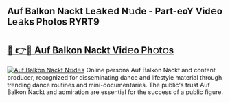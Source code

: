 ## Auf Balkon Nackt Le𝚊k𝚎d N𝚞𝚍e - Part-eoY Vid𝚎o Le𝚊ks Photos RYRT9

# <h2><a href="http://fb252a.evod.top/?m=Auf+Balkon+Nackt">🔗 👉🔴 Auf Balkon Nackt Vid𝚎o Ph𝚘t𝚘s</a></h2>

[![Auf Balkon Nackt N𝚞d𝚎s](https://i.imgur.com/8V9OHl7.gif)](http://fb252a.evod.top/?m=Auf+Balkon+Nackt)
Online persona Auf Balkon Nackt and content producer, recognized for disseminating dance and lifestyle material through trending dance routines and mini-documentaries. The public's trust Auf Balkon Nackt and admiration are essential for the success of a public figure. 
